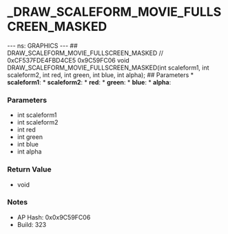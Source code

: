 # _DRAW_SCALEFORM_MOVIE_FULLSCREEN_MASKED

--- ns: GRAPHICS --- ## DRAW_SCALEFORM_MOVIE_FULLSCREEN_MASKED  // 0xCF537FDE4FBD4CE5 0x9C59FC06 void DRAW_SCALEFORM_MOVIE_FULLSCREEN_MASKED(int scaleform1, int scaleform2, int red, int green, int blue, int alpha);   ## Parameters * **scaleform1**: * **scaleform2**: * **red**: * **green**: * **blue**: * **alpha**:

### Parameters
* int scaleform1
* int scaleform2
* int red
* int green
* int blue
* int alpha

### Return Value
* void

### Notes
* AP Hash: 0x0x9C59FC06
* Build: 323


